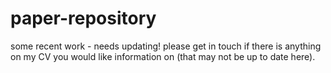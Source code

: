 # paper-repository
some recent work - needs updating! please get in touch if there is anything on my CV you would like information on (that may not be up to date here). 
